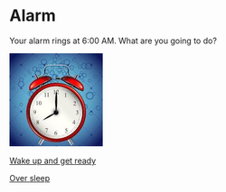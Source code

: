 # Alarm

Your alarm rings at 6:00 AM. What are you going to do?

![Alarm](images/68747470733a2f2f766563746f72706f7274616c2e636f6d2f73746f726167652f616c61726d2d636c6f636b2d766563746f725f325f31323432322e6a7067.png)

[Wake up and get ready](simulations/school.md)

[Over sleep](simulations/late-to-school.md)


